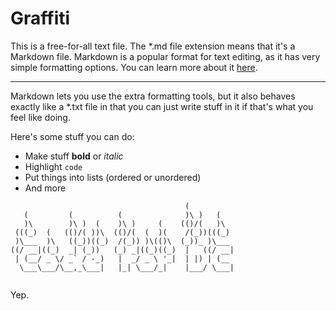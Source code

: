 # Graffiti

This is a free-for-all text file. The *.md file extension means that it's a Markdown file. Markdown is a popular format for text editing, as it has very simple formatting options. You can learn more about it [here](http://daringfireball.net/projects/markdown/basics).

* * *

Markdown lets you use the extra formatting tools, but it also behaves exactly like a *.txt file in that you can just write stuff in it if that's what you feel like doing.

Here's some stuff you can do:
- Make stuff **bold** or *italic*
- Highlight `code`
- Put things into lists (ordered or unordered)
- And more

```
                                       (           
   (         (          (              )\ )   (    
   )\        )\ )  (    )\ )     (    (()/(   )\   
 (((_)  (   (()/( ))\  (()/(  (  )(    /(_))(((_)  
 )\___  )\   ((_))((_)  /(_)) )\(()\  (_))_ )\___  
((/ __|((_)  _| (_))   (_) _|((_)((_)  |   ((/ __| 
 | (__/ _ \/ _` / -_)   |  _/ _ \ '_|  | |) | (__  
  \___\___/\__,_\___|   |_| \___/_|    |___/ \___| 
                                                   
```

Yep.
